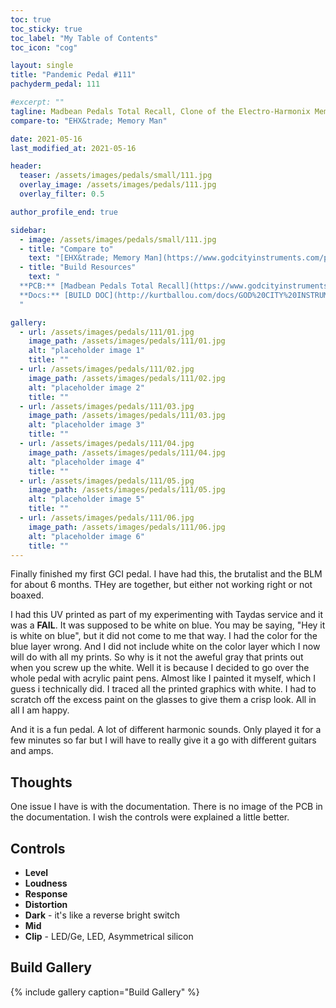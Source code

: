 ```yaml
---
toc: true
toc_sticky: true
toc_label: "My Table of Contents"
toc_icon: "cog"

layout: single
title: "Pandemic Pedal #111"
pachyderm_pedal: 111

#excerpt: ""
tagline: Madbean Pedals Total Recall, Clone of the Electro-Harmonix Memory Man
compare-to: "EHX&trade; Memory Man"

date: 2021-05-16
last_modified_at: 2021-05-16

header:
  teaser: /assets/images/pedals/small/111.jpg
  overlay_image: /assets/images/pedals/111.jpg
  overlay_filter: 0.5

author_profile_end: true

sidebar:
  - image: /assets/images/pedals/small/111.jpg
  - title: "Compare to"
    text: "[EHX&trade; Memory Man](https://www.godcityinstruments.com/products/socialist-jr)"
  - title: "Build Resources"
    text: "
  **PCB:** [Madbean Pedals Total Recall](https://www.godcityinstruments.com/products/socialist-jr)<br>
  **Docs:** [BUILD DOC](http://kurtballou.com/docs/GOD%20CITY%20INSTRUMENTS%20-%20Socialist%20Jr.%20V1.0%20Build%20guide.pdf)
  "

gallery:
  - url: /assets/images/pedals/111/01.jpg
    image_path: /assets/images/pedals/111/01.jpg
    alt: "placeholder image 1"
    title: ""
  - url: /assets/images/pedals/111/02.jpg
    image_path: /assets/images/pedals/111/02.jpg
    alt: "placeholder image 2"
    title: ""
  - url: /assets/images/pedals/111/03.jpg
    image_path: /assets/images/pedals/111/03.jpg
    alt: "placeholder image 3"
    title: ""
  - url: /assets/images/pedals/111/04.jpg
    image_path: /assets/images/pedals/111/04.jpg
    alt: "placeholder image 4"
    title: ""
  - url: /assets/images/pedals/111/05.jpg
    image_path: /assets/images/pedals/111/05.jpg
    alt: "placeholder image 5"
    title: ""
  - url: /assets/images/pedals/111/06.jpg
    image_path: /assets/images/pedals/111/06.jpg
    alt: "placeholder image 6"
    title: ""
---
```


Finally finished my first GCI pedal. I have had this, the brutalist and the BLM for about 6 months. THey are together, but either not working right or not boaxed. 

I had this UV printed as part of my experimenting with  Taydas service and it was a **FAIL**. It was supposed to be white on blue. You may be saying, "Hey it is white on blue", but it did not come to me that way. I had the color for the blue layer wrong. And I did not include white on the color layer which I now will do with all my prints. So why is it not the aweful gray that prints out when you screw up the white. Well it is because I decided to go over the whole pedal with acrylic paint pens. Almost like I painted it myself, which I guess i technically did. I traced all the printed graphics with white. I had to scratch off the excess paint on the glasses to give them a crisp look. All in all I am happy. 

And it is a fun pedal. A lot of different harmonic sounds. Only played it for a few minutes so far but I will have to really give it a go with different guitars and amps.

## Thoughts

One issue I have is with the documentation. There is no image of the PCB in the documentation. I wish the controls were explained a little better.

## Controls

* **Level**
* **Loudness**
* **Response**
* **Distortion**
* **Dark** - it's like a reverse bright switch
* **Mid** 
* **Clip** - LED/Ge, LED, Asymmetrical silicon

## Build Gallery ##

{% include gallery caption="Build Gallery" %}